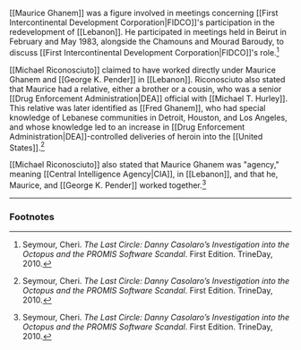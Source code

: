 [[Maurice Ghanem]] was a figure involved in meetings concerning [[First Intercontinental Development Corporation|FIDCO]]'s participation in the redevelopment of [[Lebanon]]. He participated in meetings held in Beirut in February and May 1983, alongside the Chamouns and Mourad Baroudy, to discuss [[First Intercontinental Development Corporation|FIDCO]]'s role.[^1]

[[Michael Riconosciuto]] claimed to have worked directly under Maurice Ghanem and [[George K. Pender]] in [[Lebanon]]. Riconosciuto also stated that Maurice had a relative, either a brother or a cousin, who was a senior [[Drug Enforcement Administration|DEA]] official with [[Michael T. Hurley]]. This relative was later identified as [[Fred Ghanem]], who had special knowledge of Lebanese communities in Detroit, Houston, and Los Angeles, and whose knowledge led to an increase in [[Drug Enforcement Administration|DEA]]-controlled deliveries of heroin into the [[United States]].[^1]

[[Michael Riconosciuto]] also stated that Maurice Ghanem was "agency," meaning [[Central Intelligence Agency|CIA]], in [[Lebanon]], and that he, Maurice, and [[George K. Pender]] worked together.[^1]

---
### Footnotes

[^1]: Seymour, Cheri. *The Last Circle: Danny Casolaro’s Investigation into the Octopus and the PROMIS Software Scandal*. First Edition. TrineDay, 2010.